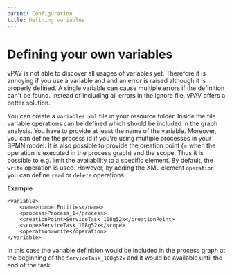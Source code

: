 ```yaml
---
parent: Configuration
title: Defining variables
---
```

# Defining your own variables
vPAV is not able to discover all usages of variables yet. Therefore it is annoying if you use a variable and and an error is raised although it is properly defined.
A single variable can cause multiple errors if the definition can't be found. 
Instead of including all errors in the ignore file, vPAV offers a better solution.

You can create a `variables.xml` file in your resource folder. Inside the file variable operations can be defined which should be included in the graph analysis.
You have to provide at least the name of the variable. Moreover, you can define the process id if you're using multiple processes in your BPMN model.
It is also possible to provide the creation point (= when the operation is executed in the process graph) and the scope. Thus it is possible to e.g. limit the availability to a specific element. 
By default, the `write` operation is used. However, by adding the XML element `operation` you can define `read` or `delete` operations.

**Example**
```
<variable>
    <name>numberEntities</name>
    <process>Process_1</process>
    <creationPoint>ServiceTask_108g52x</creationPoint>
    <scope>ServiceTask_108g52x</scope>
    <operation>write</operation>
</variable>
```
In this case the variable definition would be included in the process graph at the beginning of the `ServiceTask_108g52x` and it would be available until the end of the task.
